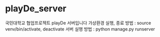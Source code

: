 # playDe_server
국민대학교 협업프로젝트 playDe 서버입니다
가상환경 실행, 종료 방법 : source venv/bin/activate, deactivate
서버 실행 방법 : python manage.py runserver
